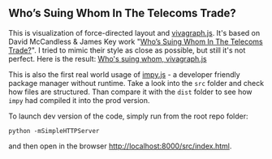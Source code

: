 Who’s Suing Whom In The Telecoms Trade?
---------------------------------------

This is visualization of force-directed layout and [vivagraph.js](https://github.com/anvaka/VivaGraphJS). It's based on David McCandless & James Key work "[Who’s Suing Whom In The Telecoms Trade?](http://www.informationisbeautiful.net/2010/whos-suing-whom-in-the-telecoms-trade/)". I tried to mimic their style as close as possible, but still it's not perfect. Here is the result: [Who's suing whom, vivagraph.js](http://anvaka.github.com/whossue/index.html)

This is also the first real world usage of [impy.js](https://github.com/anvaka/impy.js) - a developer friendly package manager without runtime. Take a look into the ```src``` folder and check how files are structured. Than compare it with the ```dist``` folder to see how ```impy``` had compiled it into the prod version.

To launch dev version of the code, simply run from the root repo folder:

```
python -mSimpleHTTPServer
```

and then open in the browser [http://localhost:8000/src/index.html](http://localhost:8000/src/index.html).
